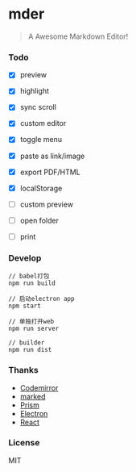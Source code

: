 # mder

> A Awesome Markdown Editor!

### Todo

- [x] preview
- [x] highlight
- [x] sync scroll
- [x] custom editor
- [x] toggle menu
- [x] paste as link/image
- [x] export PDF/HTML
- [x] localStorage
- [ ] custom preview
- [ ] open folder
- [ ] print


### Develop

```
// babel打包
npm run build

// 启动electron app
npm start

// 单独打开web
npm run server

// builder
npm run dist
```

### Thanks

- [Codemirror](http://codemirror.net/)
- [marked](https://github.com/chjj/marked)
- [Prism](prismjs.com)
- [Electron](http://electron.atom.io/)
- [React](https://facebook.github.io/react/index.html)

### License

MIT
